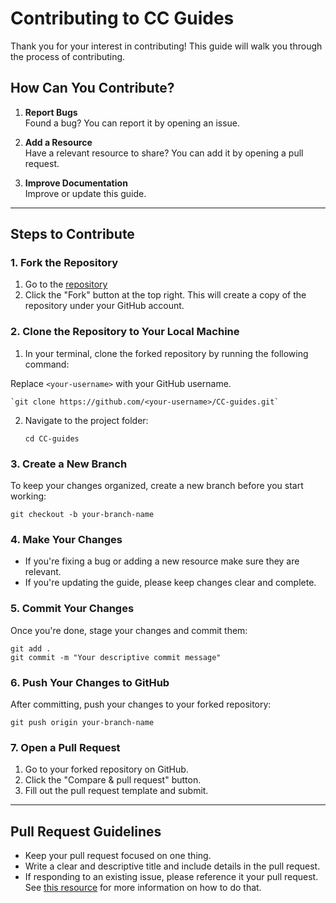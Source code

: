 # Contributing to CC Guides

Thank you for your interest in contributing! This guide will walk you through the process of contributing.

## How Can You Contribute?

1.  **Report Bugs**\
    Found a bug? You can report it by opening an issue.

2.  **Add a Resource**\
    Have a relevant resource to share? You can add it by opening a pull request.

3.  **Improve Documentation**\
    Improve or update this guide.

---

## Steps to Contribute

### 1\. Fork the Repository

1.  Go to the [repository](https://github.com/SisiVero/CC-guides)
2.  Click the "Fork" button at the top right. This will create a copy of the repository under your GitHub account.

### 2\. Clone the Repository to Your Local Machine

1.  In your terminal, clone the forked repository by running the following command:

Replace `<your-username>` with your GitHub username.

    `git clone https://github.com/<your-username>/CC-guides.git`

2.  Navigate to the project folder:

    `cd CC-guides`

### 3\. Create a New Branch

To keep your changes organized, create a new branch before you start working:

`git checkout -b your-branch-name`

### 4\. Make Your Changes

- If you're fixing a bug or adding a new resource make sure they are relevant.
- If you're updating the guide, please keep changes clear and complete.

### 5\. Commit Your Changes

Once you're done, stage your changes and commit them:

```
git add .
git commit -m "Your descriptive commit message"
```

### 6\. Push Your Changes to GitHub

After committing, push your changes to your forked repository:

`git push origin your-branch-name`

### 7\. Open a Pull Request

1.  Go to your forked repository on GitHub.
2.  Click the "Compare & pull request" button.
3.  Fill out the pull request template and submit.

---

## Pull Request Guidelines

- Keep your pull request focused on one thing.
- Write a clear and descriptive title and include details in the pull request.
- If responding to an existing issue, please reference it your pull request. See [this resource](https://docs.github.com/en/issues/tracking-your-work-with-issues/using-issues/linking-a-pull-request-to-an-issue) for more information on how to do that.

